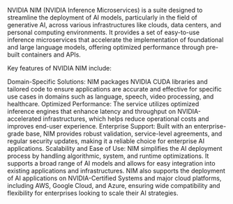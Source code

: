 NVIDIA NIM (NVIDIA Inference Microservices) is a suite designed to streamline the deployment of AI models, particularly in the field of generative AI, across various infrastructures like clouds, data centers, and personal computing environments. It provides a set of easy-to-use inference microservices that accelerate the implementation of foundational and large language models, offering optimized performance through pre-built containers and APIs.

Key features of NVIDIA NIM include:

Domain-Specific Solutions: NIM packages NVIDIA CUDA libraries and tailored code to ensure applications are accurate and effective for specific use cases in domains such as language, speech, video processing, and healthcare.
Optimized Performance: The service utilizes optimized inference engines that enhance latency and throughput on NVIDIA-accelerated infrastructures, which helps reduce operational costs and improves end-user experience.
Enterprise Support: Built with an enterprise-grade base, NIM provides robust validation, service-level agreements, and regular security updates, making it a reliable choice for enterprise AI applications.
Scalability and Ease of Use: NIM simplifies the AI deployment process by handling algorithmic, system, and runtime optimizations. It supports a broad range of AI models and allows for easy integration into existing applications and infrastructures.
NIM also supports the deployment of AI applications on NVIDIA-Certified Systems and major cloud platforms, including AWS, Google Cloud, and Azure, ensuring wide compatibility and flexibility for enterprises looking to scale their AI strategies.
